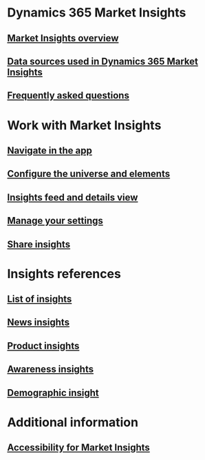 # Dynamics 365 Market Insights
## [Market Insights overview](market-insights-overview.md)
## [Data sources used in Dynamics 365 Market Insights](about-data.md)
## [Frequently asked questions](faq.md)
# Work with Market Insights
## [Navigate in the app](navigation.md)
## [Configure the universe and elements](universe.md)
## [Insights feed and details view](insights-feed.md)
## [Manage your settings](settings.md)
## [Share insights](share-insights.md)
# Insights references
## [List of insights](available-insights.md)
## [News insights](news-events-insights.md)
## [Product insights](product-insights.md)
## [Awareness insights](awareness-insights.md)
## [Demographic insight](demographic-insights.md)
# Additional information
## [Accessibility for Market Insights](accessibility.md)

